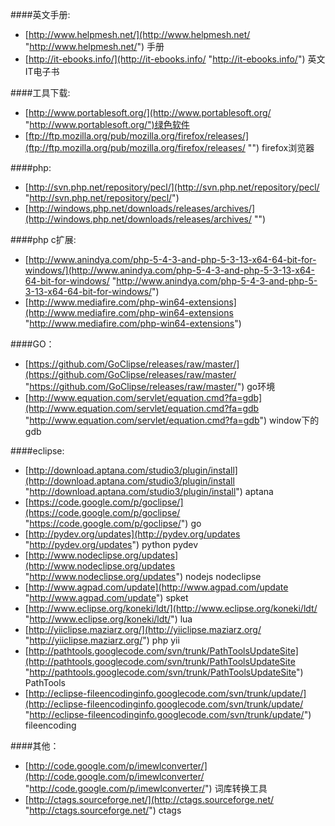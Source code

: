 ####英文手册:

 - [http://www.helpmesh.net/](http://www.helpmesh.net/ "http://www.helpmesh.net/") 手册
 - [http://it-ebooks.info/](http://it-ebooks.info/ "http://it-ebooks.info/") 英文IT电子书
 
####工具下载:
 - [http://www.portablesoft.org/](http://www.portablesoft.org/ "http://www.portablesoft.org/")绿色软件
 - [ftp://ftp.mozilla.org/pub/mozilla.org/firefox/releases/](ftp://ftp.mozilla.org/pub/mozilla.org/firefox/releases/ "")
 firefox浏览器
 
####php:
 - [http://svn.php.net/repository/pecl/](http://svn.php.net/repository/pecl/ "http://svn.php.net/repository/pecl/")
 - [http://windows.php.net/downloads/releases/archives/](http://windows.php.net/downloads/releases/archives/ "")

####php c扩展:
 - [http://www.anindya.com/php-5-4-3-and-php-5-3-13-x64-64-bit-for-windows/](http://www.anindya.com/php-5-4-3-and-php-5-3-13-x64-64-bit-for-windows/ "http://www.anindya.com/php-5-4-3-and-php-5-3-13-x64-64-bit-for-windows/")
 - [http://www.mediafire.com/php-win64-extensions](http://www.mediafire.com/php-win64-extensions "http://www.mediafire.com/php-win64-extensions")

####GO：
 - [https://github.com/GoClipse/releases/raw/master/](https://github.com/GoClipse/releases/raw/master/ "https://github.com/GoClipse/releases/raw/master/") go环境
 - [http://www.equation.com/servlet/equation.cmd?fa=gdb](http://www.equation.com/servlet/equation.cmd?fa=gdb "http://www.equation.com/servlet/equation.cmd?fa=gdb") window下的gdb

####eclipse:
 - [http://download.aptana.com/studio3/plugin/install](http://download.aptana.com/studio3/plugin/install "http://download.aptana.com/studio3/plugin/install") aptana
 - [https://code.google.com/p/goclipse/](https://code.google.com/p/goclipse/ "https://code.google.com/p/goclipse/") go
 - [http://pydev.org/updates](http://pydev.org/updates "http://pydev.org/updates") python pydev
 - [http://www.nodeclipse.org/updates](http://www.nodeclipse.org/updates "http://www.nodeclipse.org/updates") nodejs nodeclipse
 - [http://www.agpad.com/update](http://www.agpad.com/update "http://www.agpad.com/update") spket
 - [http://www.eclipse.org/koneki/ldt/](http://www.eclipse.org/koneki/ldt/ "http://www.eclipse.org/koneki/ldt/") lua
 - [http://yiiclipse.maziarz.org/](http://yiiclipse.maziarz.org/ "http://yiiclipse.maziarz.org/") php yii
 - [http://pathtools.googlecode.com/svn/trunk/PathToolsUpdateSite](http://pathtools.googlecode.com/svn/trunk/PathToolsUpdateSite "http://pathtools.googlecode.com/svn/trunk/PathToolsUpdateSite") PathTools
 - [http://eclipse-fileencodinginfo.googlecode.com/svn/trunk/update/](http://eclipse-fileencodinginfo.googlecode.com/svn/trunk/update/ "http://eclipse-fileencodinginfo.googlecode.com/svn/trunk/update/") fileencoding

####其他：
 - [http://code.google.com/p/imewlconverter/](http://code.google.com/p/imewlconverter/ "http://code.google.com/p/imewlconverter/") 词库转换工具
 - [http://ctags.sourceforge.net/](http://ctags.sourceforge.net/ "http://ctags.sourceforge.net/") ctags
